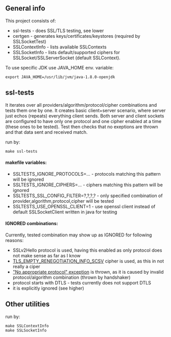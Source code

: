 ## General info
This project consists of:
- ssl-tests - does SSL/TLS testing, see lower
- certgen - generates keys/certificates/keystores (required by SSLSocketTest)
- SSLContextInfo - lists available SSLContexts
- SSLSocketInfo - lists default/supported ciphers for SSLSocket/SSLServerSocket (default SSLContext).

To use specific JDK use JAVA_HOME env. variable:
```
export JAVA_HOME=/usr/lib/jvm/java-1.8.0-openjdk
```

## ssl-tests
It iterates over all providers/algorithm/protocol/cipher combinations and tests them one by one.
It creates basic client+server scenario, where server just echos (repeats) everything client sends.
Both server and client sockets are configured to have only one protocol and one cipher enabled at a time (these ones to be tested).
Test then checks that no exeptions are thrown and that data sent and received match.

run by:
```
make ssl-tests
```

#### makefile variables:
- SSLTESTS_IGNORE_PROTOCOLS=... - protocols matching this pattern will be ignored
- SSLTESTS_IGNORE_CIPHERS=...   - ciphers matching this pattern will be ignored
- SSLTESTS_SSL_CONFIG_FILTER=?,?,?,? - only specified combination of provider,algorithm,protocol,cipher will be tested
- SSLTESTS_USE_OPENSSL_CLIENT=1 - use openssl client instead of default SSLSocketClient written in java for testing

#### IGNORED combinations:
Currently, tested combination may show up as IGNORED for following reasons:
- SSLv2Hello protocol is used, having this enabled as only protocol does not make sense as far as I know
- [TLS_EMPTY_RENEGOTIATION_INFO_SCSV](https://tools.ietf.org/html/rfc5746#section-3.3) cipher is used, as this in not really a ciper
- ["No appropriate protocol" exception](https://hg.openjdk.java.net/jdk8u/jdk8u/jdk/file/ce1f37506608/src/share/classes/sun/security/ssl/Handshaker.java#l554) is thrown, as it is caused by invalid protocol/algorithm combination  (thrown by handshaker)
- protocol starts with DTLS - tests currently does not support  DTLS
- it is explicitly ignored (see higher)

## Other utilities

run by:
```
make SSLContextInfo
make SSLSocketInfo
```
